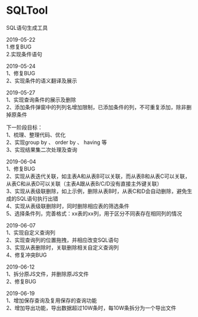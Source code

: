 # SQLTool

SQL语句生成工具

2019-05-22  
1.修复BUG  
2.实现条件语句

2019-05-24  
1、修复BUG  
2、实现条件的语义翻译及展示

2019-05-27  
1、实现查询条件的展示及删除  
2、添加条件弹窗中的列列名增加限制，已添加条件的列，不可重复添加，除非删掉原条件  

下一阶段目标：  
1、梳理、整理代码、优化  
2、实现group by 、 order by 、 having 等  
3、实现结果集二次处理及查询

2019-06-04  
1、修复BUG  
2、实现从表迭代关联，如主表A和从表B可以关联，而从表B和从表C可以关联，从表C和从表D可以关联（主表A跟从表B/C/D没有直接主外键关联）  
3、实现从表级联删除，如上示例，删除从表B时，从表C和D会自动删除，避免生成的SQL语句执行出错  
4、实现从表级联删除时，同时删除相应表的筛选条件  
5、选择条件列，完善格式：xx表的xx列，用于区分不同表存在相同列的情况

2019-06-07  
1、实现自定义查询列  
2、实现查询列的位置拖拽，并相应改变SQL语句  
3、实现从表删除时，关联删除相关自定义查询列  
4、修复冲突BUG  

2019-06-12  
1、拆分原JS文件，并删除原JS文件  
2、修复BUG  

2019-06-19  
1、增加保存查询及复用保存的查询功能  
2、增加导出功能，导出数据超过10W条时，每10W条拆分为一个导出文件
